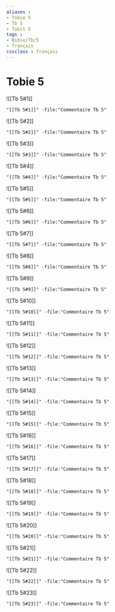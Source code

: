 ```yaml
---
aliases : 
- Tobie 5
- Tb 5
- Tobit 5
tags : 
- Bible/Tb/5
- français
cssclass : français
---
```


# Tobie 5

![[Tb 5#1]]

```query
"[[Tb 5#1]]" -file:"Commentaire Tb 5"
```

![[Tb 5#2]]

```query
"[[Tb 5#2]]" -file:"Commentaire Tb 5"
```

![[Tb 5#3]]

```query
"[[Tb 5#3]]" -file:"Commentaire Tb 5"
```

![[Tb 5#4]]

```query
"[[Tb 5#4]]" -file:"Commentaire Tb 5"
```

![[Tb 5#5]]

```query
"[[Tb 5#5]]" -file:"Commentaire Tb 5"
```

![[Tb 5#6]]

```query
"[[Tb 5#6]]" -file:"Commentaire Tb 5"
```

![[Tb 5#7]]

```query
"[[Tb 5#7]]" -file:"Commentaire Tb 5"
```

![[Tb 5#8]]

```query
"[[Tb 5#8]]" -file:"Commentaire Tb 5"
```

![[Tb 5#9]]

```query
"[[Tb 5#9]]" -file:"Commentaire Tb 5"
```

![[Tb 5#10]]

```query
"[[Tb 5#10]]" -file:"Commentaire Tb 5"
```

![[Tb 5#11]]

```query
"[[Tb 5#11]]" -file:"Commentaire Tb 5"
```

![[Tb 5#12]]

```query
"[[Tb 5#12]]" -file:"Commentaire Tb 5"
```

![[Tb 5#13]]

```query
"[[Tb 5#13]]" -file:"Commentaire Tb 5"
```

![[Tb 5#14]]

```query
"[[Tb 5#14]]" -file:"Commentaire Tb 5"
```

![[Tb 5#15]]

```query
"[[Tb 5#15]]" -file:"Commentaire Tb 5"
```

![[Tb 5#16]]

```query
"[[Tb 5#16]]" -file:"Commentaire Tb 5"
```

![[Tb 5#17]]

```query
"[[Tb 5#17]]" -file:"Commentaire Tb 5"
```

![[Tb 5#18]]

```query
"[[Tb 5#18]]" -file:"Commentaire Tb 5"
```

![[Tb 5#19]]

```query
"[[Tb 5#19]]" -file:"Commentaire Tb 5"
```

![[Tb 5#20]]

```query
"[[Tb 5#20]]" -file:"Commentaire Tb 5"
```

![[Tb 5#21]]

```query
"[[Tb 5#21]]" -file:"Commentaire Tb 5"
```

![[Tb 5#22]]

```query
"[[Tb 5#22]]" -file:"Commentaire Tb 5"
```

![[Tb 5#23]]

```query
"[[Tb 5#23]]" -file:"Commentaire Tb 5"
```

